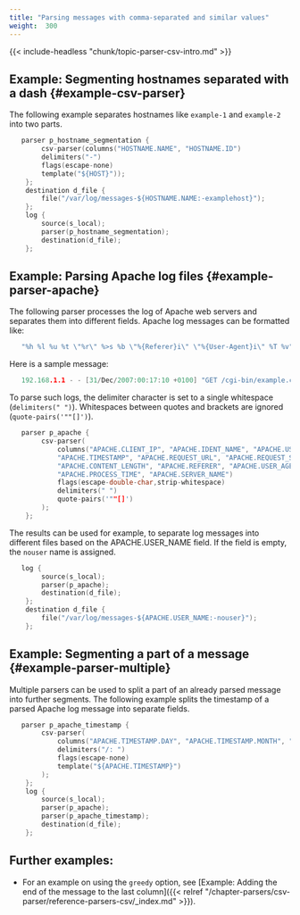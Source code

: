 ```yaml
---
title: "Parsing messages with comma-separated and similar values"
weight:  300
---
```

<!-- DISCLAIMER: This file is based on the syslog-ng Open Source Edition documentation https://github.com/balabit/syslog-ng-ose-guides/commit/2f4a52ee61d1ea9ad27cb4f3168b95408fddfdf2 and is used under the terms of The syslog-ng Open Source Edition Documentation License. The file has been modified by Axoflow. -->

{{< include-headless "chunk/topic-parser-csv-intro.md" >}}


## Example: Segmenting hostnames separated with a dash {#example-csv-parser}

The following example separates hostnames like `example-1` and `example-2` into two parts.

```c
   parser p_hostname_segmentation {
        csv-parser(columns("HOSTNAME.NAME", "HOSTNAME.ID")
        delimiters("-")
        flags(escape-none)
        template("${HOST}"));
    };
    destination d_file {
        file("/var/log/messages-${HOSTNAME.NAME:-examplehost}");
    };
    log {
        source(s_local);
        parser(p_hostname_segmentation);
        destination(d_file);
    };
```



## Example: Parsing Apache log files {#example-parser-apache}

The following parser processes the log of Apache web servers and separates them into different fields. Apache log messages can be formatted like:

```c
   "%h %l %u %t \"%r\" %>s %b \"%{Referer}i\" \"%{User-Agent}i\" %T %v"
```

Here is a sample message:

```c
   192.168.1.1 - - [31/Dec/2007:00:17:10 +0100] "GET /cgi-bin/example.cgi HTTP/1.1" 200 2708 "-" "curl/7.15.5 (i4 86-pc-linux-gnu) libcurl/7.15.5 OpenSSL/0.9.8c zlib/1.2.3 libidn/0.6.5" 2 example.mycompany
```

To parse such logs, the delimiter character is set to a single whitespace (`delimiters(" ")`). Whitespaces between quotes and brackets are ignored (`quote-pairs('""[]')`).

```c
   parser p_apache {
        csv-parser(
            columns("APACHE.CLIENT_IP", "APACHE.IDENT_NAME", "APACHE.USER_NAME",
            "APACHE.TIMESTAMP", "APACHE.REQUEST_URL", "APACHE.REQUEST_STATUS",
            "APACHE.CONTENT_LENGTH", "APACHE.REFERER", "APACHE.USER_AGENT",
            "APACHE.PROCESS_TIME", "APACHE.SERVER_NAME")
            flags(escape-double-char,strip-whitespace)
            delimiters(" ")
            quote-pairs('""[]')
        );
    };
```

The results can be used for example, to separate log messages into different files based on the APACHE.USER_NAME field. If the field is empty, the `nouser` name is assigned.

```c
   log {
        source(s_local);
        parser(p_apache);
        destination(d_file);
    };
    destination d_file {
        file("/var/log/messages-${APACHE.USER_NAME:-nouser}");
    };
```



## Example: Segmenting a part of a message {#example-parser-multiple}

Multiple parsers can be used to split a part of an already parsed message into further segments. The following example splits the timestamp of a parsed Apache log message into separate fields.

```c
   parser p_apache_timestamp {
        csv-parser(
            columns("APACHE.TIMESTAMP.DAY", "APACHE.TIMESTAMP.MONTH", "APACHE.TIMESTAMP.YEAR", "APACHE.TIMESTAMP.HOUR", "APACHE.TIMESTAMP.MIN", "APACHE.TIMESTAMP.SEC", "APACHE.TIMESTAMP.ZONE")
            delimiters("/: ")
            flags(escape-none)
            template("${APACHE.TIMESTAMP}")
        );
    };
    log {
        source(s_local);
        parser(p_apache);
        parser(p_apache_timestamp);
        destination(d_file);
    };
```



## Further examples:

  - For an example on using the `greedy` option, see [Example: Adding the end of the message to the last column]({{< relref "/chapter-parsers/csv-parser/reference-parsers-csv/_index.md" >}}).

